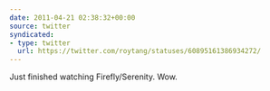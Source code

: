 ```yaml
---
date: 2011-04-21 02:38:32+00:00
source: twitter
syndicated:
- type: twitter
  url: https://twitter.com/roytang/statuses/60895161386934272/
---
```


Just finished watching Firefly/Serenity. Wow.